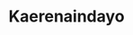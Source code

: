 --- 
title: "Kaerenaindayo"
publishdate: "2019-3-20T16:48:46+02:00"
src: "https://365manga.net/manga/kaerenaindayo"
image: "https://data.365manga.net/images/thumbnails/24559-kaerenaindayo.jpg"
description: "In a gallery where fakes are sold a man experiences an interesting reunion. Also includes the gallery owner story."
---